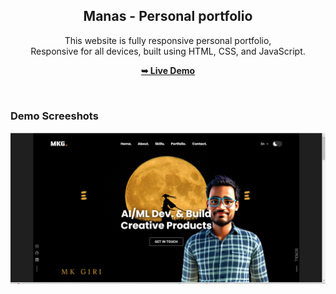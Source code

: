 <div align="center">
  
  <h2 align="center">Manas - Personal portfolio</h2>

  This website is fully responsive personal portfolio, <br />Responsive for all devices, built using HTML, CSS, and JavaScript.

  <a href="https://codewithsadee.github.io/jack-portfolio/"><strong>➥ Live Demo</strong></a>

</div>

<br />

### Demo Screeshots

![Jack Portfolio Desktop Demo](https://github.com/MANAS8991/Manas_portfolio_1998.github.io/blob/main/Screenshot%20(147).png "Desktop Demo")

